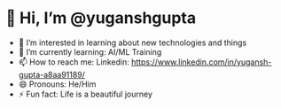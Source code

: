 # 👋 Hi, I’m @yuganshgupta
- 👀 I’m interested in learning about new technologies and things
- 🌱 I’m currently learning: AI/ML Training
- 📫 How to reach me: Linkedin: https://www.linkedin.com/in/yugansh-gupta-a8aa91189/
- 😄 Pronouns: He/Him
- ⚡ Fun fact: Life is a beautiful journey

<!---
yuganshgupta/yuganshgupta is a ✨ special ✨ repository because its `README.md` (this file) appears on your GitHub profile.
You can click the Preview link to take a look at your changes.
--->
